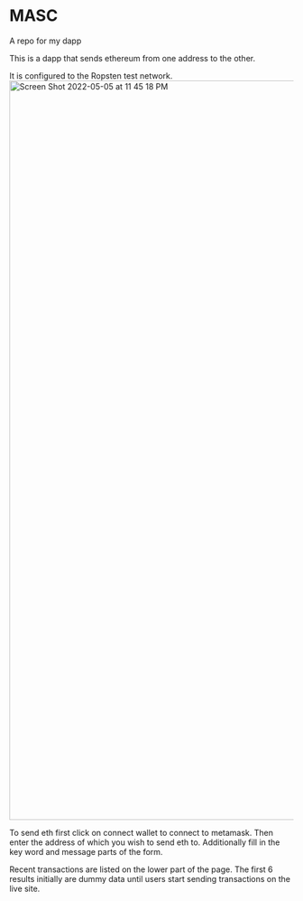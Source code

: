 # MASC
A repo for my dapp


This is a dapp that sends ethereum from one address to the other.

It is configured to the Ropsten test network.
<img width="1309" alt="Screen Shot 2022-05-05 at 11 45 18 PM" src="https://user-images.githubusercontent.com/47164883/167068656-ba20d792-f6ae-4a9c-bfb2-9d7f1bc80340.png">


To send eth first click on connect wallet to connect to metamask.  Then enter the address of which you wish to send eth to.  Additionally fill in the key word and message parts of the form.

Recent transactions are listed on the lower part of the page.  The first 6 results initially are dummy data until users start sending transactions on the live site.

